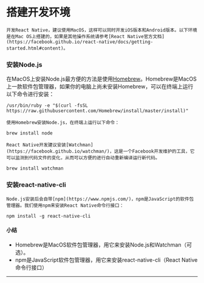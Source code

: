 # 搭建开发环境

```
开发React Native，建议使用MacOS，这样可以同时开发iOS版本和Android版本。以下环境是在Mac OS上搭建的，如果是其他操作系统请参考[React Native官方文档](https://facebook.github.io/react-native/docs/getting-started.html#content)。
```

### 安装Node.js

在MacOS上安装Node.js最方便的方法是使用[Homebrew](http://brew.sh/)。Homebrew是MacOS上一款软件包管理器，如果你的电脑上尚未安装Homebrew，可以在终端上运行以下命令进行安装：

```
/usr/bin/ruby -e "$(curl -fsSL https://raw.githubusercontent.com/Homebrew/install/master/install)"
```

```
使用Homebrew安装Node.js，在终端上运行以下命令：
```

```
brew install node
```

```
React Native开发建议安装[Watchman](https://facebook.github.io/watchman/)，这是一个Facebook开发维护的工具，它可以监测到代码文件的变化，从而可以方便的进行自动重新编译运行新代码。
```

```
brew install watchman
```

### 安装react-native-cli

```
Node.js安装后会自带[npm](https://www.npmjs.com/)，npm是JavaScript的软件包管理器。我们使用npm来安装React Native命令行接口：
```

```
npm install -g react-native-cli
```

#### 小结

* Homebrew是MacOS软件包管理器，用它来安装Node.js和Watchman（可选）。
* npm是JavaScript软件包管理器，用它来安装react-native-cli（React Native命令行接口）

---



